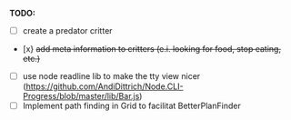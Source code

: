 **TODO:**

+ [ ] create a predator critter
+ [x} ~~add meta information to critters (e.i. looking for food, stop eating, etc.)~~
+ [ ] use node readline lib to make the tty view nicer (https://github.com/AndiDittrich/Node.CLI-Progress/blob/master/lib/Bar.js)
+ [ ] Implement path finding in Grid to facilitat BetterPlanFinder
